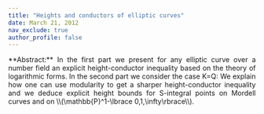 ```yaml
---
title: "Heights and conductors of elliptic curves"
date: March 21, 2012
nav_exclude: true
author_profile: false
---
```

<div style="text-align: justify !important; text-justify: inter-word;" markdown="1">
**Abstract:** In the first part we present for any elliptic curve over a number field an explicit height-conductor inequality based on the theory of logarithmic forms. In the second part we consider the case K=Q: We explain how one can use modularity to get a sharper height-conductor inequality and we deduce explicit height bounds for S-integral points on Mordell curves and on \\(\mathbb{P}^1-\lbrace 0,1,\infty\rbrace\\).

